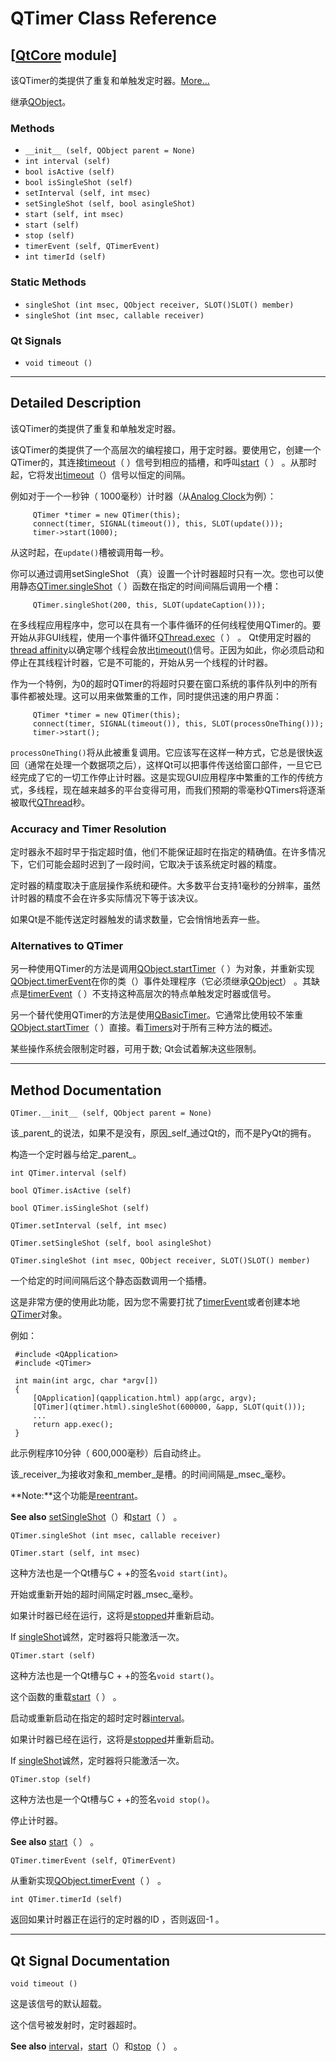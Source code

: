 # QTimer Class Reference

## [[QtCore](index.htm) module]

该QTimer的类提供了重复和单触发定时器。[More...](#details)

继承[QObject](qobject.html)。

### Methods

*   `__init__ (self, QObject parent = None)`
*   `int interval (self)`
*   `bool isActive (self)`
*   `bool isSingleShot (self)`
*   `setInterval (self, int msec)`
*   `setSingleShot (self, bool asingleShot)`
*   `start (self, int msec)`
*   `start (self)`
*   `stop (self)`
*   `timerEvent (self, QTimerEvent)`
*   `int timerId (self)`

### Static Methods

*   `singleShot (int msec, QObject receiver, SLOT()SLOT() member)`
*   `singleShot (int msec, callable receiver)`

### Qt Signals

*   `void timeout ()`

* * *

## Detailed Description

该QTimer的类提供了重复和单触发定时器。

该QTimer的类提供了一个高层次的编程接口，用于定时器。要使用它，创建一个QTimer的，其连接[timeout](qtimer.html#timeout)（ ）信号到相应的插槽，和呼叫[start](qtimer.html#start)（ ） 。从那时起，它将发出[timeout](qtimer.html#timeout)（）信号以恒定的间隔。

例如对于一个一秒钟（ 1000毫秒）计时器（从[Analog Clock](index.htm)为例）：

```
     QTimer *timer = new QTimer(this);
     connect(timer, SIGNAL(timeout()), this, SLOT(update()));
     timer->start(1000);

```

从这时起，在`update()`槽被调用每一秒。

你可以通过调用setSingleShot （真）设置一个计时器超时只有一次。您也可以使用静态[QTimer.singleShot](qtimer.html#singleShot)（ ）函数在指定的时间间隔后调用一个槽：

```
     QTimer.singleShot(200, this, SLOT(updateCaption()));

```

在多线程应用程序中，您可以在具有一个事件循环的任何线程使用QTimer的。要开始从非GUI线程，使用一个事件循环[QThread.exec](qthread.html#exec)（ ） 。 Qt使用定时器的[thread affinity](qobject.html#thread)以确定哪个线程会放出[timeout()](qtimer.html#timeout)信号。正因为如此，你必须启动和停止在其线程计时器，它是不可能的，开始从另一个线程的计时器。

作为一个特例，为0的超时QTimer的将超时只要在窗口系统的事件队列中的所有事件都被处理。这可以用来做繁重的工作，同时提供迅速的用户界面：

```
     QTimer *timer = new QTimer(this);
     connect(timer, SIGNAL(timeout()), this, SLOT(processOneThing()));
     timer->start();

```

`processOneThing()`将从此被重复调用。它应该写在这样一种方式，它总是很快返回（通常在处理一个数据项之后），这样Qt可以把事件传送给窗口部件，一旦它已经完成了它的一切工作停止计时器。这是实现GUI应用程序中繁重的工作的传统方式，多线程，现在越来越多的平台变得可用，而我们预期的零毫秒QTimers将逐渐被取代[QThread](qthread.html)秒。

### Accuracy and Timer Resolution

定时器永不超时早于指定超时值，他们不能保证超时在指定的精确值。在许多情况下，它们可能会超时迟到了一段时间，它取决于该系统定时器的精度。

定时器的精度取决于底层操作系统和硬件。大多数平台支持1毫秒的分辨率，虽然计时器的精度不会在许多实际情况下等于该决议。

如果Qt是不能传送定时器触发的请求数量，它会悄悄地丢弃一些。

### Alternatives to QTimer

另一种使用QTimer的方法是调用[QObject.startTimer](qobject.html#startTimer)（ ）为对象，并重新实现[QObject.timerEvent](qobject.html#timerEvent)在你的类（）事件处理程序（它必须继承[QObject](qobject.html)） 。其缺点是[timerEvent](qtimer.html#timerEvent)（ ）不支持这种高层次的特点单触发定时器或信号。

另一个替代使用QTimer的方法是使用[QBasicTimer](qbasictimer.html)。它通常比使用较不笨重[QObject.startTimer](qobject.html#startTimer)（ ）直接。看[Timers](index.htm)对于所有三种方法的概述。

某些操作系统会限制定时器，可用于数; Qt会试着解决这些限制。

* * *

## Method Documentation

```
QTimer.__init__ (self, QObject parent = None)
```

该_parent_的说法，如果不是没有，原因_self_通过Qt的，而不是PyQt的拥有。

构造一个定时器与给定_parent_。

```
int QTimer.interval (self)
```

```
bool QTimer.isActive (self)
```

```
bool QTimer.isSingleShot (self)
```

```
QTimer.setInterval (self, int msec)
```

```
QTimer.setSingleShot (self, bool asingleShot)
```

```
QTimer.singleShot (int msec, QObject receiver, SLOT()SLOT() member)
```

一个给定的时间间隔后这个静态函数调用一个插槽。

这是非常方便的使用此功能，因为您不需要打扰了[timerEvent](qobject.html#timerEvent)或者创建本地[QTimer](qtimer.html)对象。

例如：

```
 #include <QApplication>
 #include <QTimer>

 int main(int argc, char *argv[])
 {
     [QApplication](qapplication.html) app(argc, argv);
     [QTimer](qtimer.html).singleShot(600000, &app, SLOT(quit()));
     ...
     return app.exec();
 }

```

此示例程序10分钟（ 600,000毫秒）后自动终止。

该_receiver_为接收对象和_member_是槽。的时间间隔是_msec_毫秒。

**Note:**这个功能是[reentrant](index.htm#reentrant)。

**See also** [setSingleShot](qtimer.html#singleShot-prop)（）和[start](qtimer.html#start)（ ） 。

```
QTimer.singleShot (int msec, callable receiver)
```

```
QTimer.start (self, int msec)
```

这种方法也是一个Qt槽与C + +的签名`void start(int)`。

开始或重新开始的超时间隔定时器_msec_毫秒。

如果计时器已经在运行，这将是[stopped](qtimer.html#stop)并重新启动。

If [singleShot](qtimer.html#singleShot-prop)诚然，定时器将只能激活一次。

```
QTimer.start (self)
```

这种方法也是一个Qt槽与C + +的签名`void start()`。

这个函数的重载[start](qtimer.html#start)（ ） 。

启动或重新启动在指定的超时定时器[interval](qtimer.html#interval-prop)。

如果计时器已经在运行，这将是[stopped](qtimer.html#stop)并重新启动。

If [singleShot](qtimer.html#singleShot-prop)诚然，定时器将只能激活一次。

```
QTimer.stop (self)
```

这种方法也是一个Qt槽与C + +的签名`void stop()`。

停止计时器。

**See also** [start](qtimer.html#start)（ ） 。

```
QTimer.timerEvent (self, QTimerEvent)
```

从重新实现[QObject.timerEvent](qobject.html#timerEvent)（ ） 。

```
int QTimer.timerId (self)
```

返回如果计时器正在运行的定时器的ID ，否则返回-1 。

* * *

## Qt Signal Documentation

```
void timeout ()
```

这是该信号的默认超载。

这个信号被发射时，定时器超时。

**See also** [interval](qtimer.html#interval-prop)，[start](qtimer.html#start)（）和[stop](qtimer.html#stop)（ ） 。
